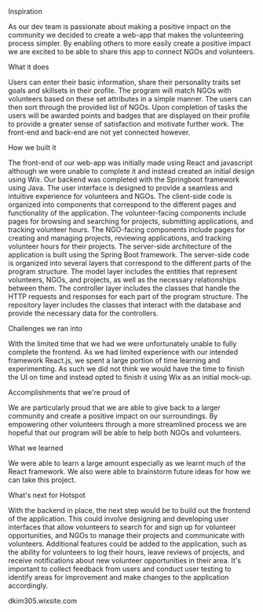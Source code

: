 Inspiration

As our dev team is passionate about making a positive impact on the community we decided to create a web-app that makes the volunteering process simpler. By enabling others to more easily create a positive impact we are excited to be able to share this app to connect NGOs and volunteers.

What it does

Users can enter their basic information, share their personality traits set goals and skillsets in their profile. The program will match NGOs with volunteers based on these set attributes in a simple manner. The users can then sort through the provided list of NGOs. Upon completion of tasks the users will be awarded points and badges that are displayed on their profile to provide a greater sense of satisfaction and motivate further work. The front-end and back-end are not yet connected however.

How we built it

The front-end of our web-app was initially made using React and javascript although we were unable to complete it and instead created an initial design using Wix. Our backend was completed with the Springboot framework using Java. The user interface is designed to provide a seamless and intuitive experience for volunteers and NGOs. The client-side code is organized into components that correspond to the different pages and functionality of the application. The volunteer-facing components include pages for browsing and searching for projects, submitting applications, and tracking volunteer hours. The NGO-facing components include pages for creating and managing projects, reviewing applications, and tracking volunteer hours for their projects. The server-side architecture of the application is built using the Spring Boot framework. The server-side code is organized into several layers that correspond to the different parts of the program structure. The model layer includes the entities that represent volunteers, NGOs, and projects, as well as the necessary relationships between them. The controller layer includes the classes that handle the HTTP requests and responses for each part of the program structure. The repository layer includes the classes that interact with the database and provide the necessary data for the controllers.

Challenges we ran into

With the limited time that we had we were unfortunately unable to fully complete the frontend. As we had limited experience with our intended framework React.js, we spent a large portion of time learning and experimenting. As such we did not think we would have the time to finish the UI on time and instead opted to finish it using Wix as an initial mock-up.

Accomplishments that we're proud of

We are particularly proud that we are able to give back to a larger community and create a positive impact on our surroundings. By empowering other volunteers through a more streamlined process we are hopeful that our program will be able to help both NGOs and volunteers.

What we learned

We were able to learn a large amount especially as we learnt much of the React framework. We also were able to brainstorm future ideas for how we can take this project.

What's next for Hotspot

With the backend in place, the next step would be to build out the frontend of the application. This could involve designing and developing user interfaces that allow volunteers to search for and sign up for volunteer opportunities, and NGOs to manage their projects and communicate with volunteers. Additional features could be added to the application, such as the ability for volunteers to log their hours, leave reviews of projects, and receive notifications about new volunteer opportunities in their area. It's important to collect feedback from users and conduct user testing to identify areas for improvement and make changes to the application accordingly.

dkim305.wixsite.com
